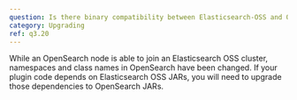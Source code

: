```yaml
---
question: Is there binary compatibility between Elasticsearch-OSS and OpenSearch?
category: Upgrading
ref: q3.20
---
```

While an OpenSearch node is able to join an Elasticsearch OSS cluster, namespaces and class names in OpenSearch have been changed. If your plugin code depends on Elasticsearch OSS JARs, you will need to upgrade those dependencies to OpenSearch JARs.
